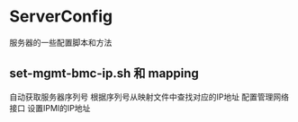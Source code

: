 # ServerConfig
服务器的一些配置脚本和方法

## set-mgmt-bmc-ip.sh 和 mapping
自动获取服务器序列号
根据序列号从映射文件中查找对应的IP地址
配置管理网络接口
设置IPMI的IP地址
